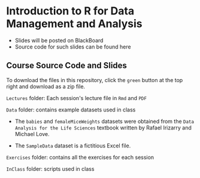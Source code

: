 # Introduction to R for Data Management and Analysis

* Slides will be posted on BlackBoard
* Source code for such slides can be found here

## Course Source Code and Slides

To download the files in this repository, click the `green` button at the top
right and download as a zip file.

`Lectures` folder: Each session's lecture file in `Rmd` and `PDF`

`Data` folder: contains example datasets used in class

* The `babies` and `femaleMiceWeights` datasets were obtained from the
`Data Analysis for the Life Sciences` textbook written by Rafael Irizarry and
Michael Love. 

* The `SampleData` dataset is a fictitious Excel file.

`Exercises` folder: contains all the exercises for each session

`InClass` folder: scripts used in class

